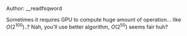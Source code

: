Author: __readfsqword

Sometimes it requires GPU to compute huge amount of operation... like $O(2^100)$..? Nah, you'll use better algorithm, $O(2^50)$ seems fair huh?
